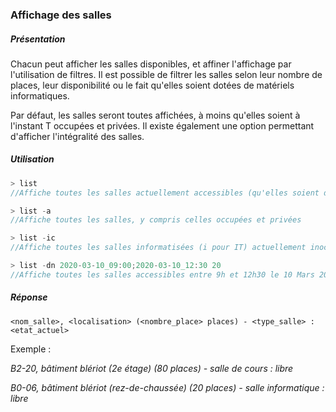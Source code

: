 ### Affichage des salles

##### Présentation

Chacun peut afficher les salles disponibles, et affiner l'affichage par l'utilisation de filtres. Il est possible de filtrer les salles selon leur nombre de places, leur disponibilité ou le fait qu'elles soient dotées de matériels informatiques.

Par défaut, les salles seront toutes affichées, à moins qu'elles soient à l'instant T occupées et privées. Il existe également une option permettant d'afficher l'intégralité des salles.

##### Utilisation

```JAVA
> list
//Affiche toutes les salles actuellement accessibles (qu'elles soient déjà occupées (mais ouvertes à tous) ou non

> list -a
//Affiche toutes les salles, y compris celles occupées et privées

> list -ic
//Affiche toutes les salles informatisées (i pour IT) actuellement inoccupées (c pour closed). Ces deux paramètres peuvent être utilisés séparément

> list -dn 2020-03-10_09:00;2020-03-10_12:30 20
//Affiche toutes les salles accessibles entre 9h et 12h30 le 10 Mars 2020 (d pour date) qui contiennent au moins 20 places (n pour number). Ces deux paramètres peuvent être utilisés séparéments, mais utilisés ensembles, l'intervalle de temps doit toujours être spécifié avant le nombre de place
```

##### Réponse

```
<nom_salle>, <localisation> (<nombre_place> places) - <type_salle> : <etat_actuel>
```

Exemple :

*B2-20, bâtiment blériot (2e étage) (80 places) - salle de cours : libre*

*B0-06, bâtiment blériot (rez-de-chaussée) (20 places) - salle informatique : libre*
